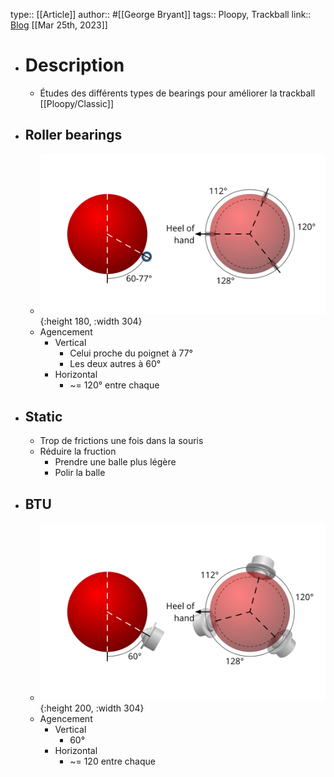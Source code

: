 type:: [[Article]]
author:: #[[George Bryant]]
tags:: Ploopy, Trackball
link:: [Blog](https://www.gbryant.co.uk/posts/2021-02-15_ploopy-trackball/post.html)
[[Mar 25th, 2023]]

- # Description
	- Études des différents types de bearings pour améliorer la trackball [[Ploopy/Classic]]
- ## Roller bearings
	- ![Roller_bearings_agencement.png](../assets/Roller_bearings_agencement_1679773909456_0.png){:height 180, :width 304}
	- Agencement
		- Vertical
			- Celui proche du poignet à 77°
			- Les deux autres à 60°
		- Horizontal
			- ~= 120° entre chaque
- ## Static
	- Trop de frictions une fois dans la souris
	- Réduire la fruction
		- Prendre une balle plus légère
		- Polir la balle
- ## BTU
	- ![BTU_bearings_agencement.png](../assets/BTU_bearings_agencement_1679774067146_0.png){:height 200, :width 304}
	- Agencement
		- Vertical
			- 60°
		- Horizontal
			- ~= 120 entre chaque